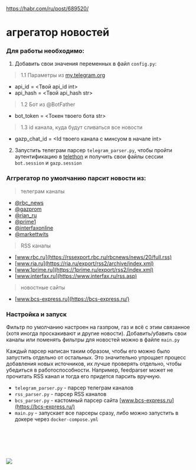 https://habr.com/ru/post/689520/

# агрегатор новостей

### Для работы необходимо:

1. Добавить свои значения переменных в файл `config.py`:

> 1.1 Параметры из [my.telegram.org](https://my.telegram.org)
- api_id = <Твой api_id int>
- api_hash = <Твой api_hash str>

> 1.2 Бот из @BotFather
- bot_token = <Токен твоего бота str>

> 1.3 id канала, куда будут сливаться все новости
- gazp_chat_id = <Id твоего канала c минсуом в начале int>

2. Запустить телеграм парсер `telegram_parser.py`, чтобы пройти аутентификацию в [telethon](https://docs.telethon.dev/en/stable/) и получить свои файлы сессии `bot.session` и `gazp.session`


### Аггрегатор по умолчанию парсит новости из:
> телеграм каналы
- [@rbc_news](https://t.me/rbc_news)
- [@gazprom](https://t.me/gazprom)
- [@rian_ru](https://t.me/rian_ru)
- [@prime1](https://t.me/prime1)
- [@interfaxonline](https://t.me/interfaxonline)
- [@markettwits](https://t.me/markettwits)

> RSS каналы
- [www.rbc.ru](https://rssexport.rbc.ru/rbcnews/news/20/full.rss)
- [www.ria.ru](https://ria.ru/export/rss2/archive/index.xml)
- [www.1prime.ru](https://1prime.ru/export/rss2/index.xml)
- [www.interfax.ru](https://www.interfax.ru/rss.asp)

> новостные сайты
- [www.bcs-express.ru](https://bcs-express.ru/)

### Настройка и запуск
Фильтр по умолчанию настроен на газпром, газ и всё с этим связанное (хотя иногда проскакивают и другие новости). 
Добавить/убавить свои каналы или поменять фильтры для новостей можно в файле `main.py`

Каждый парсер написан таким образом, чтобы его можно было запустить отдельно от остальных. 
Это значительно упрощает процесс добавления новых источников, их лучше проверять отдельно, чтобы убедиться в работоспособности. 
Например, feedparser может не прочитать RSS канал и тогда его придется парсить вручную.
- `telegram_parser.py` - парсер телеграм каналов
- `rss_parser.py` - парсер RSS каналов
- `bcs_parser.py` - кастомный парсер сайта [www.bcs-express.ru](https://bcs-express.ru/)
- `main.py` - запускает все парсеры сразу, либо можно запустить в докере через `docker-compose.yml`




<br/><br/>
---
[![](https://habrastorage.org/webt/gz/gc/i6/gzgci6pivvdnk-gmj-kepml5q9y.gif)](https://yoomoney.ru/to/4100117863420642)


